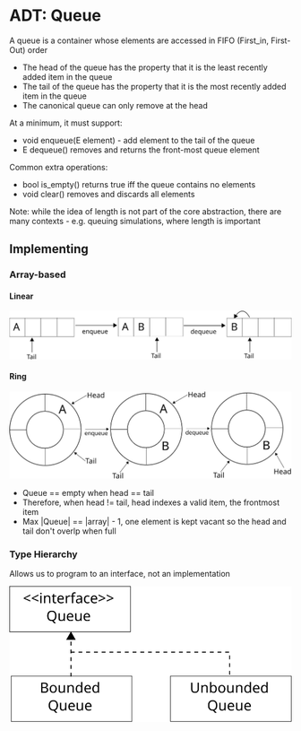 # ADT: Queue

A queue is a container whose elements are accessed in FIFO (First_in, First-Out) order

*   The head of the queue has the property that it is the least recently added item in the queue
*   The tail of the queue has the property that it is the most recently added item in the queue
*   The canonical queue can only remove at the head

At a minimum, it must support:

*   void enqueue(E element) - add element to the tail of the queue
*   E dequeue() removes and returns the front-most queue element

Common extra operations:

*   bool is_empty() returns true iff the queue contains no elements
*   void clear() removes and discards all elements

Note: while the idea of length is not part of the core abstraction, there are many contexts - e.g. queuing simulations, where length is important

## Implementing

### Array-based

#### Linear

![](..\images\linear_queue.svg)

#### Ring

![](..\images\ring_queue.svg)

*   Queue == empty when head == tail
*   Therefore, when head != tail, head indexes a valid item, the frontmost item
*   Max |Queue| == |array| - 1, one element is kept vacant so the head and tail don't overlp when full

### Type Hierarchy

Allows us to program to an interface, not an implementation

![](..\images\queue_interface.svg)